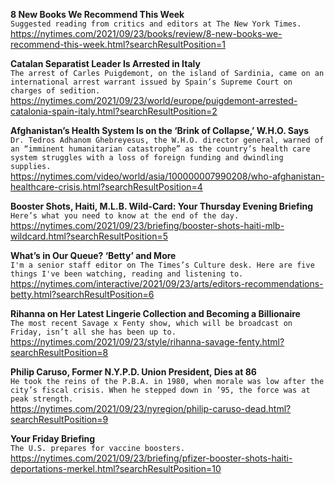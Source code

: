 **8 New Books We Recommend This Week**\
`Suggested reading from critics and editors at The New York Times.`\
https://nytimes.com/2021/09/23/books/review/8-new-books-we-recommend-this-week.html?searchResultPosition=1

**Catalan Separatist Leader Is Arrested in Italy**\
`The arrest of Carles Puigdemont, on the island of Sardinia, came on an international arrest warrant issued by Spain’s Supreme Court on charges of sedition.`\
https://nytimes.com/2021/09/23/world/europe/puigdemont-arrested-catalonia-spain-italy.html?searchResultPosition=2

**Afghanistan’s Health System Is on the ‘Brink of Collapse,’ W.H.O. Says**\
`Dr. Tedros Adhanom Ghebreyesus, the W.H.O. director general, warned of an “imminent humanitarian catastrophe” as the country’s health care system struggles with a loss of foreign funding and dwindling supplies.`\
https://nytimes.com/video/world/asia/100000007990208/who-afghanistan-healthcare-crisis.html?searchResultPosition=4

**Booster Shots, Haiti, M.L.B. Wild-Card: Your Thursday Evening Briefing**\
`Here’s what you need to know at the end of the day.`\
https://nytimes.com/2021/09/23/briefing/booster-shots-haiti-mlb-wildcard.html?searchResultPosition=5

**What’s in Our Queue? ‘Betty’ and More**\
`I'm a senior staff editor on The Times’s Culture desk. Here are five things I've been watching, reading and listening to.`\
https://nytimes.com/interactive/2021/09/23/arts/editors-recommendations-betty.html?searchResultPosition=6

**Rihanna on Her Latest Lingerie Collection and Becoming a Billionaire**\
`The most recent Savage x Fenty show, which will be broadcast on Friday, isn’t all she has been up to.`\
https://nytimes.com/2021/09/23/style/rihanna-savage-fenty.html?searchResultPosition=8

**Philip Caruso, Former N.Y.P.D. Union President, Dies at 86**\
`He took the reins of the P.B.A. in 1980, when morale was low after the city’s fiscal crisis. When he stepped down in ’95, the force was at peak strength.`\
https://nytimes.com/2021/09/23/nyregion/philip-caruso-dead.html?searchResultPosition=9

**Your Friday Briefing**\
`The U.S. prepares for vaccine boosters.`\
https://nytimes.com/2021/09/23/briefing/pfizer-booster-shots-haiti-deportations-merkel.html?searchResultPosition=10

